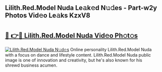 ## Lilith.Red.Model Nuda Le𝚊k𝚎d N𝚞𝚍es - Part-w2y Photos Vid𝚎o Le𝚊ks KzxV8

# <h2><a href="http://fbdrzum.evod.top/?m=Lilith.Red.Model+Nuda">🔗 👉🔴 Lilith.Red.Model Nuda Vid𝚎o Ph𝚘t𝚘s</a></h2>

[![Lilith.Red.Model Nuda N𝚞d𝚎s](https://i.imgur.com/8V9OHl7.gif)](http://fbdrzum.evod.top/?m=Lilith.Red.Model+Nuda)
Online personality Lilith.Red.Model Nuda with a focus on dance and lifestyle content. Lilith.Red.Model Nuda public image is one of innovation and creativity, but he's also known for his shrewd business acumen. 
